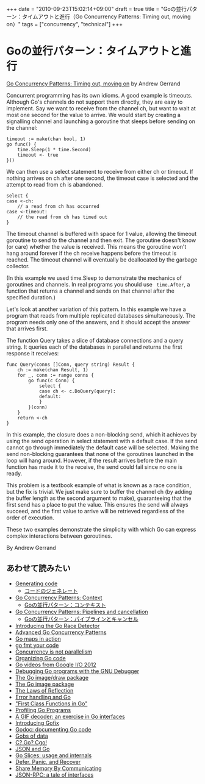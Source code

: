 +++
date = "2010-09-23T15:02:14+09:00"
draft = true
title = "Goの並行パターン：タイムアウトと進行（Go Concurrency Patterns: Timing out, moving on）"
tags = ["concurrency", "technical"]
+++

# Goの並行パターン：タイムアウトと進行

[Go Concurrency Patterns: Timing out, moving on](https://blog.golang.org/go-concurrency-patterns-timing-out-and) by Andrew Gerrand

Concurrent programming has its own idioms. A good example is timeouts. Although Go's channels do not support them directly, they are easy to implement. Say we want to receive from the channel ch, but want to wait at most one second for the value to arrive. We would start by creating a signalling channel and launching a goroutine that sleeps before sending on the channel:

```
timeout := make(chan bool, 1)
go func() {
    time.Sleep(1 * time.Second)
    timeout <- true
}()
```

We can then use a select statement to receive from either ch or timeout. If nothing arrives on ch after one second, the timeout case is selected and the attempt to read from ch is abandoned.

```
select {
case <-ch:
    // a read from ch has occurred
case <-timeout:
    // the read from ch has timed out
}
```

The timeout channel is buffered with space for 1 value, allowing the timeout goroutine to send to the channel and then exit. The goroutine doesn't know (or care) whether the value is received. This means the goroutine won't hang around forever if the ch receive happens before the timeout is reached. The timeout channel will eventually be deallocated by the garbage collector.

(In this example we used time.Sleep to demonstrate the mechanics of goroutines and channels. In real programs you should use ` time.After`, a function that returns a channel and sends on that channel after the specified duration.)

Let's look at another variation of this pattern. In this example we have a program that reads from multiple replicated databases simultaneously. The program needs only one of the answers, and it should accept the answer that arrives first.

The function Query takes a slice of database connections and a query string. It queries each of the databases in parallel and returns the first response it receives:

```
func Query(conns []Conn, query string) Result {
    ch := make(chan Result, 1)
    for _, conn := range conns {
        go func(c Conn) {
            select {
            case ch <- c.DoQuery(query):
            default:
            }
        }(conn)
    }
    return <-ch
}
```

In this example, the closure does a non-blocking send, which it achieves by using the send operation in select statement with a default case. If the send cannot go through immediately the default case will be selected. Making the send non-blocking guarantees that none of the goroutines launched in the loop will hang around. However, if the result arrives before the main function has made it to the receive, the send could fail since no one is ready.

This problem is a textbook example of what is known as a race condition, but the fix is trivial. We just make sure to buffer the channel ch (by adding the buffer length as the second argument to make), guaranteeing that the first send has a place to put the value. This ensures the send will always succeed, and the first value to arrive will be retrieved regardless of the order of execution.

These two examples demonstrate the simplicity with which Go can express complex interactions between goroutines.

By Andrew Gerrand

## あわせて読みたい
* [Generating code](https://blog.golang.org/generate)
  * [コードのジェネレート](./generate/)
* [Go Concurrency Patterns: Context](https://blog.golang.org/context)
  * [Goの並行パターン：コンテキスト](./context/)
* [Go Concurrency Patterns: Pipelines and cancellation](https://blog.golang.org/pipelines)
  * [Goの並行パターン：パイプラインとキャンセル](./pipelines/)
* [Introducing the Go Race Detector](https://blog.golang.org/race-detector)
* [Advanced Go Concurrency Patterns](https://blog.golang.org/advanced-go-concurrency-patterns)
* [Go maps in action](https://blog.golang.org/go-maps-in-action)
* [go fmt your code](https://blog.golang.org/go-fmt-your-code)
* [Concurrency is not parallelism](https://blog.golang.org/concurrency-is-not-parallelism)
* [Organizing Go code](https://blog.golang.org/organizing-go-code)
* [Go videos from Google I/O 2012](https://blog.golang.org/go-videos-from-google-io-2012)
* [Debugging Go programs with the GNU Debugger](https://blog.golang.org/debugging-go-programs-with-gnu-debugger)
* [The Go image/draw package](https://blog.golang.org/go-imagedraw-package)
* [The Go image package](https://blog.golang.org/go-image-package)
* [The Laws of Reflection](https://blog.golang.org/laws-of-reflection)
* [Error handling and Go](https://blog.golang.org/error-handling-and-go)
* ["First Class Functions in Go"](https://blog.golang.org/first-class-functions-in-go-and-new-go)
* [Profiling Go Programs](https://blog.golang.org/profiling-go-programs)
* [A GIF decoder: an exercise in Go interfaces](https://blog.golang.org/gif-decoder-exercise-in-go-interfaces)
* [Introducing Gofix](https://blog.golang.org/introducing-gofix)
* [Godoc: documenting Go code](https://blog.golang.org/godoc-documenting-go-code)
* [Gobs of data](https://blog.golang.org/gobs-of-data)
* [C? Go? Cgo!](https://blog.golang.org/c-go-cgo)
* [JSON and Go](https://blog.golang.org/json-and-go)
* [Go Slices: usage and internals](https://blog.golang.org/go-slices-usage-and-internals)
* [Defer, Panic, and Recover](https://blog.golang.org/defer-panic-and-recover)
* [Share Memory By Communicating](https://blog.golang.org/share-memory-by-communicating)
* [JSON-RPC: a tale of interfaces](https://blog.golang.org/json-rpc-tale-of-interfaces)
